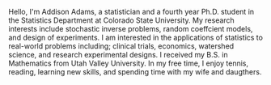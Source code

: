 Hello, I'm Addison Adams, a statistician and a fourth year Ph.D. student in the Statistics Department at Colorado State University. My research interests include stochastic inverse problems, random coeffcient models, and design of experiments. I am interested in the applications of statistics to real-world problems including; clinical trials, economics, watershed science, and research experimental designs. I received my B.S. in Mathematics from Utah Valley University. In my free time, I enjoy tennis, reading, learning new skills, and spending time with my wife and daugthers.
